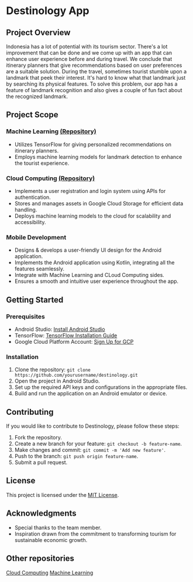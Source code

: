 # Destinology App

## Project Overview

Indonesia has a lot of potential with its tourism sector. There's a lot improvement that can be done and we come up with an app that can enhance user experience before and during travel. We conclude that itinerary planners that give recommendations based on user preferences are a suitable solution. During the travel, sometimes tourist stumble upon a landmark that peek their interest. It's hard to know what that landmark just by searching its physical features. To solve this problem, our app has a feature of landmark recognition and also gives a couple of fun fact about the recognized landmark.

## Project Scope

### Machine Learning [(Repository)](https://github.com/diga-tech/Destinology_ML)

- Utilizes TensorFlow for giving personalized recommendations on itinerary planners.
- Employs machine learning models for landmark detection to enhance the tourist experience.

### Cloud Computing [(Repository)](https://github.com/dhiyarisalah/destinology)
- Implements a user registration and login system using APIs for authentication.
- Stores and manages assets in Google Cloud Storage for efficient data handling.
- Deploys machine learning models to the cloud for scalability and accessibility.

### Mobile Development

- Designs & develops a user-friendly UI design for the Android application.
- Implements the Android application using Kotlin, integrating all the features seamlessly.
- Integrate with Machine Learning and CLoud Computing sides.
- Ensures a smooth and intuitive user experience throughout the app.

## Getting Started

### Prerequisites

- Android Studio: [Install Android Studio](https://developer.android.com/studio)
- TensorFlow: [TensorFlow Installation Guide](https://www.tensorflow.org/install)
- Google Cloud Platform Account: [Sign Up for GCP](https://cloud.google.com/)

### Installation

1. Clone the repository: `git clone https://github.com/yourusername/destinology.git`
2. Open the project in Android Studio.
3. Set up the required API keys and configurations in the appropriate files.
4. Build and run the application on an Android emulator or device.

## Contributing

If you would like to contribute to Destinology, please follow these steps:

1. Fork the repository.
2. Create a new branch for your feature: `git checkout -b feature-name`.
3. Make changes and commit: `git commit -m 'Add new feature'`.
4. Push to the branch: `git push origin feature-name`.
5. Submit a pull request.

## License

This project is licensed under the [MIT License](LICENSE).

## Acknowledgments

- Special thanks to the team member.
- Inspiration drawn from the commitment to transforming tourism for sustainable economic growth.

## Other repositories
[Cloud Computing](https://github.com/dhiyarisalah/destinology)
[Machine Learning](https://github.com/diga-tech/Destinology_ML)
